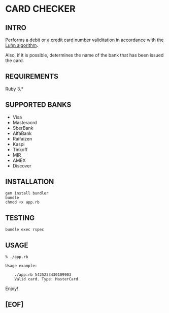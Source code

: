 # CARD CHECKER
## INTRO

Performs a debit or a credit card number validitation in accordance with the  [Luhn algorithm](https://en.m.wikipedia.org/wiki/Luhn_algorithm).

Also, if it is possible, determines the name of the bank that has been issued the card.

## REQUIREMENTS

Ruby 3.*

## SUPPORTED BANKS

* Visa
* Masteracrd
* SberBank
* AlfaBank
* Raifaizen 
* Kaspi
* Tinkoff
* MIR
* AMEX
* Discover


## INSTALLATION

```
gem install bundler
bundle
chmod +x app.rb
```

## TESTING

```
bundle exec rspec
```

## USAGE

```
% ./app.rb

Usage example:

	./app.rb 5425233430109903
	Valid card. Type: MasterCard

```

Enjoy!

## [EOF]
